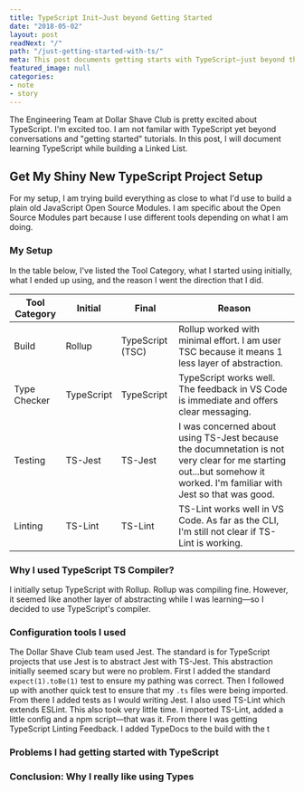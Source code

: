 ```yaml
---
title: TypeScript Init—Just beyond Getting Started
date: "2018-05-02"
layout: post
readNext: "/"
path: "/just-getting-started-with-ts/"
meta: This post documents getting starts with TypeScript—just beyond the Gettings Started Tut. In this Post I will go through and document the Linked List Data Structure in TypeScript.
featured_image: null
categories:
- note
- story
---
```


The Engineering Team at Dollar Shave Club is pretty excited about TypeScript. I'm excited too. I am not familar with TypeScript yet beyond conversations and "getting started" tutorials. In this post, I will document learning TypeScript while building a Linked List.

## Get My Shiny New TypeScript Project Setup

For my setup, I am trying build everything as close to what I'd use to build a plain old JavaScript Open Source Modules. I am specific about the Open Source Modules part because I use different tools depending on what I am doing.

### My Setup

In the table below, I've listed the Tool Category, what I started using initially, what I ended up using, and the reason I went the direction that I did.

|Tool Category| Initial | Final | Reason |
|---|---|---|---|
| Build | Rollup | TypeScript (TSC) | Rollup worked with minimal effort. I am user TSC because it means 1 less layer of abstraction. |
| Type Checker | TypeScript | TypeScript | TypeScript works well. The feedback in VS Code is immediate and offers clear messaging. |
| Testing | TS-Jest | TS-Jest | I was concerned about using TS-Jest because the documnetation is not very clear for me starting out...but somehow it worked. I'm familiar with Jest so that was good. |
| Linting | TS-Lint | TS-Lint | TS-Lint works well in VS Code. As far as the CLI, I'm still not clear if TS-Lint is working. |

### Why I used TypeScript TS Compiler?

I initially setup TypeScript with Rollup. Rollup was compiling fine. However, it seemed like another layer of abstracting while I was learning—so I decided to use TypeScript's compiler.

### Configuration tools I used

The Dollar Shave Club team used Jest. The standard is for TypeScript projects that use Jest is to abstract Jest with TS-Jest. This abstraction initially seemed scary but were no problem. First I added the standard `expect(1).toBe(1)` test to ensure my pathing was correct. Then I followed up with another quick test to ensure that my `.ts` files were being imported. From there I added tests as I would writing Jest. I also used TS-Lint which extends ESLint. This also took very little time. I imported TS-Lint, added a little config and a npm script—that was it. From there I was getting TypeScript Linting Feedback. I added TypeDocs to the build with the t

### Problems I had getting started with TypeScript

### Conclusion: Why I really like using Types
